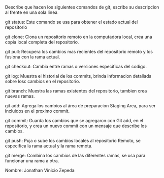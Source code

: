 Describe que hacen los siguientes comandos de git, escribe su descripcion al frente en una sola linea.

git status: Este comando se usa para obtener el estado actual del repositorio

git clone: Clona un repositorio remoto en la computadora local, crea una copia local completa del repositorio.

git pull: Recupera los cambios mas recientes del repositorio remoto y los fusiona con la rama actual.

git checkout: Cambia entre ramas o versiones especificas del codigo.

git log: Muestra el historial de los commits, brinda informacion detallada sobre losc cambios en el repositorio.

git branch: Muestra las ramas existentes del repositorio, tambien crea nuevas ramas.

git add: Agrega los cambios al área de preparacion Staging Area, para ser incluidos en el proximo commit.

git commit: Guarda los cambios que se agregaron con Git add, en el repositorio, y crea un nuevo commit con un mensaje que describe los cambios.

git push: Puja o sube los cambios locales al repositorio Remoto, se especifica la rama actual y la rama remota.

git merge: Combina los cambios de las diferentes ramas, se usa para funcionar una rama a otra.


Nombre: Jonathan Vinicio Zepeda